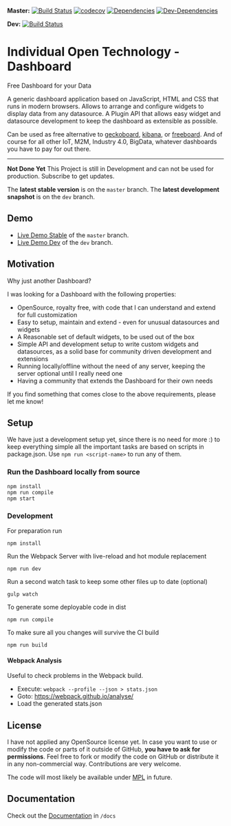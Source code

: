 **Master:**  [![Build Status](https://travis-ci.org/Niondir/iot-dashboard.svg?branch=master)](https://travis-ci.org/Niondir/iot-dashboard) [![codecov](https://codecov.io/gh/Niondir/iot-dashboard/branch/master/graph/badge.svg)](https://codecov.io/gh/Niondir/iot-dashboard) [![Dependencies](https://david-dm.org/niondir/iot-dashboard.svg)](https://david-dm.org/niondir/iot-dashboard)  [![Dev-Dependencies](https://david-dm.org/niondir/iot-dashboard/dev-status.svg)](https://david-dm.org/niondir/iot-dashboard#info=devDependencies)

**Dev:** [![Build Status](https://travis-ci.org/Niondir/iot-dashboard.svg?branch=dev)](https://travis-ci.org/Niondir/iot-dashboard)

# Individual Open Technology - Dashboard
Free Dashboard for your Data

A generic dashboard application based on JavaScript, HTML and CSS that runs in modern browsers.
Allows to arrange and configure widgets to display data from any datasource.
A Plugin API that allows easy widget and datasource development to keep the dashboard as extensible as possible.

Can be used as free alternative to [geckoboard](https://www.geckoboard.com), [kibana](https://www.elastic.co/products/kibana), or [freeboard](https://freeboard.io/).
And of course for all other IoT, M2M, Industry 4.0, BigData, whatever dashboards you have to pay for out there.

---

**Not Done Yet**
This Project is still in Development and can not be used for production. Subscribe to get updates.

The **latest stable version** is on the `master` branch.
The **latest development snapshot** is on the `dev` branch.

## Demo ##

* [Live Demo Stable](http://demo.iot-dashboard.org/) of the `master` branch.
* [Live Demo Dev](http://demo.iot-dashboard.org/branch/dev/) of the `dev` branch.

## Motivation ##
Why just another Dashboard?

I was looking for a Dashboard with the following properties:

- OpenSource, royalty free, with code that I can understand and extend for full customization
- Easy to setup, maintain and extend - even for unusual datasources and widgets
- A Reasonable set of default widgets, to be used out of the box
- Simple API and development setup to write custom widgets and datasources, as a solid base for community driven development and extensions
- Running locally/offline without the need of any server, keeping the server optional until I really need one
- Having a community that extends the Dashboard for their own needs

If you find something that comes close to the above requirements, please let me know!

## Setup ##

We have just a development setup yet, since there is no need for more :)
to keep everything simple all the important tasks are based on scripts in package.json. Use `npm run <script-name>` to run any of them.

### Run the Dashboard locally from source ###

    npm install
    npm run compile
    npm start

### Development ###

For preparation run

    npm install

Run the Webpack Server with live-reload and hot module replacement

    npm run dev

Run a second watch task to keep some other files up to date (optional)

    gulp watch

To generate some deployable code in dist

    npm run compile

To make sure all you changes will survive the CI build

    npm run build

#### Webpack Analysis ####

Useful to check problems in the Webpack build.

- Execute: `webpack --profile --json > stats.json`
- Goto: https://webpack.github.io/analyse/
- Load the generated stats.json

## License ##
I have not applied any OpenSource license yet.
In case you want to use or modify the code or parts of it outside of GitHub, **you have to ask for permissions**.
Feel free to fork or modify the code on GitHub or distribute it in any non-commercial way. Contributions are very welcome.

The code will most likely be available under [MPL](https://www.mozilla.org/en-US/MPL/) in future.

## Documentation ##

Check out the [Documentation](https://github.com/Niondir/iot-dashboard/blob/master/docs/index.md) in `/docs`

